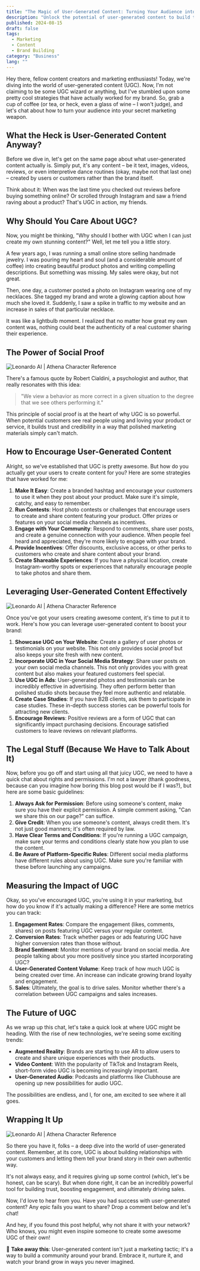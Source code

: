 ```yaml
---
title: "The Magic of User-Generated Content: Turning Your Audience into Your Best Marketers"
description: "Unlock the potential of user-generated content to build trust, boost engagement, and drive sales for your brand. Gain insights from real-world examples and practical tips."
published: 2024-08-15
draft: false
tags:
  - Marketing
  - Content
  - Brand Building
category: "Business"
lang: ""
---
```



Hey there, fellow content creators and marketing enthusiasts! Today, we're diving into the world of user-generated content (UGC). Now, I'm not claiming to be some UGC wizard or anything, but I've stumbled upon some pretty cool strategies that have actually worked for my brand. So, grab a cup of coffee (or tea, or heck, even a glass of wine – I won't judge), and let's chat about how to turn your audience into your secret marketing weapon.


## What the Heck is User-Generated Content Anyway?

Before we dive in, let's get on the same page about what user-generated content actually is. Simply put, it's any content – be it text, images, videos, reviews, or even interpretive dance routines (okay, maybe not that last one) – created by users or customers rather than the brand itself.

Think about it: When was the last time you checked out reviews before buying something online? Or scrolled through Instagram and saw a friend raving about a product? That's UGC in action, my friends.

## Why Should You Care About UGC?

Now, you might be thinking, "Why should I bother with UGC when I can just create my own stunning content?" Well, let me tell you a little story.

A few years ago, I was running a small online store selling handmade jewelry. I was pouring my heart and soul (and a considerable amount of coffee) into creating beautiful product photos and writing compelling descriptions. But something was missing. My sales were okay, but not great.

Then, one day, a customer posted a photo on Instagram wearing one of my necklaces. She tagged my brand and wrote a glowing caption about how much she loved it. Suddenly, I saw a spike in traffic to my website and an increase in sales of that particular necklace.

It was like a lightbulb moment. I realized that no matter how great my own content was, nothing could beat the authenticity of a real customer sharing their experience.

## The Power of Social Proof

![Leonardo AI | Athena Character Reference](https://res-5.cloudinary.com/ddicetqs5/image/upload/f_auto,fl_force_strip,q_auto:best/v1/wayfinder-ghost-blog/Illustrative_Albedo_A_captivating_techsavvy_woman_Athena_exudi_3--12-)

There's a famous quote by Robert Cialdini, a psychologist and author, that really resonates with this idea:

> "We view a behavior as more correct in a given situation to the degree that we see others performing it."

This principle of social proof is at the heart of why UGC is so powerful. When potential customers see real people using and loving your product or service, it builds trust and credibility in a way that polished marketing materials simply can't match.

## How to Encourage User-Generated Content

Alright, so we've established that UGC is pretty awesome. But how do you actually get your users to create content for you? Here are some strategies that have worked for me:

1. **Make It Easy**: Create a branded hashtag and encourage your customers to use it when they post about your product. Make sure it's simple, catchy, and easy to remember.
2. **Run Contests**: Host photo contests or challenges that encourage users to create and share content featuring your product. Offer prizes or features on your social media channels as incentives.
3. **Engage with Your Community**: Respond to comments, share user posts, and create a genuine connection with your audience. When people feel heard and appreciated, they're more likely to engage with your brand.
4. **Provide Incentives**: Offer discounts, exclusive access, or other perks to customers who create and share content about your brand.
5. **Create Shareable Experiences**: If you have a physical location, create Instagram-worthy spots or experiences that naturally encourage people to take photos and share them.

## Leveraging User-Generated Content Effectively

![Leonardo AI | Athena Character Reference](https://res-5.cloudinary.com/ddicetqs5/image/upload/f_auto,fl_force_strip,q_auto:best/v1/wayfinder-ghost-blog/Illustrative_Albedo_A_captivating_techsavvy_woman_Athena_exudi_5--7-)

Once you've got your users creating awesome content, it's time to put it to work. Here's how you can leverage user-generated content to boost your brand:

1. **Showcase UGC on Your Website**: Create a gallery of user photos or testimonials on your website. This not only provides social proof but also keeps your site fresh with new content.
2. **Incorporate UGC in Your Social Media Strategy**: Share user posts on your own social media channels. This not only provides you with great content but also makes your featured customers feel special.
3. **Use UGC in Ads**: User-generated photos and testimonials can be incredibly effective in advertising. They often perform better than polished studio shots because they feel more authentic and relatable.
4. **Create Case Studies**: If you have B2B clients, ask them to participate in case studies. These in-depth success stories can be powerful tools for attracting new clients.
5. **Encourage Reviews**: Positive reviews are a form of UGC that can significantly impact purchasing decisions. Encourage satisfied customers to leave reviews on relevant platforms.

## The Legal Stuff (Because We Have to Talk About It)

Now, before you go off and start using all that juicy UGC, we need to have a quick chat about rights and permissions. I'm not a lawyer (thank goodness, because can you imagine how boring this blog post would be if I was?), but here are some basic guidelines:

1. **Always Ask for Permission**: Before using someone's content, make sure you have their explicit permission. A simple comment asking, "Can we share this on our page?" can suffice.
2. **Give Credit**: When you use someone's content, always credit them. It's not just good manners; it's often required by law.
3. **Have Clear Terms and Conditions**: If you're running a UGC campaign, make sure your terms and conditions clearly state how you plan to use the content.
4. **Be Aware of Platform-Specific Rules**: Different social media platforms have different rules about using UGC. Make sure you're familiar with these before launching any campaigns.

## Measuring the Impact of UGC

Okay, so you've encouraged UGC, you're using it in your marketing, but how do you know if it's actually making a difference? Here are some metrics you can track:

1. **Engagement Rates**: Compare the engagement (likes, comments, shares) on posts featuring UGC versus your regular content.
2. **Conversion Rates**: Track whether pages or ads featuring UGC have higher conversion rates than those without.
3. **Brand Sentiment**: Monitor mentions of your brand on social media. Are people talking about you more positively since you started incorporating UGC?
4. **User-Generated Content Volume**: Keep track of how much UGC is being created over time. An increase can indicate growing brand loyalty and engagement.
5. **Sales**: Ultimately, the goal is to drive sales. Monitor whether there's a correlation between UGC campaigns and sales increases.

## The Future of UGC

As we wrap up this chat, let's take a quick look at where UGC might be heading. With the rise of new technologies, we're seeing some exciting trends:

- **Augmented Reality**: Brands are starting to use AR to allow users to create and share unique experiences with their products.
- **Video Content**: With the popularity of TikTok and Instagram Reels, short-form video UGC is becoming increasingly important.
- **User-Generated Audio**: Podcasts and platforms like Clubhouse are opening up new possibilities for audio UGC.

The possibilities are endless, and I, for one, am excited to see where it all goes.

## Wrapping It Up

![Leonardo AI | Athena Character Reference](https://res-3.cloudinary.com/ddicetqs5/image/upload/f_auto,fl_force_strip,q_auto:best/v1/wayfinder-ghost-blog/Illustrative_Albedo_A_captivating_techsavvy_woman_Athena_exudi_7--13-)

So there you have it, folks – a deep dive into the world of user-generated content. Remember, at its core, UGC is about building relationships with your customers and letting them tell your brand story in their own authentic way.

It's not always easy, and it requires giving up some control (which, let's be honest, can be scary). But when done right, it can be an incredibly powerful tool for building trust, boosting engagement, and ultimately driving sales.

Now, I'd love to hear from you. Have you had success with user-generated content? Any epic fails you want to share? Drop a comment below and let's chat!

And hey, if you found this post helpful, why not share it with your network? Who knows, you might even inspire someone to create some awesome UGC of their own!

🔆 **Take away this**: User-generated content isn't just a marketing tactic; it's a way to build a community around your brand. Embrace it, nurture it, and watch your brand grow in ways you never imagined.
